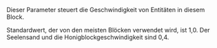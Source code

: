 Dieser Parameter steuert die Geschwindigkeit von Entitäten in diesem Block.

Standardwert, der von den meisten Blöcken verwendet wird, ist 1,0. Der Seelensand und die Honigblockgeschwindigkeit sind 0,4.